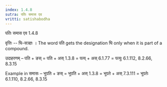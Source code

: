 ```yaml
---
index: 1.4.8
sutra: पतिः समास एव
vritti: satishabodha
---
```



 पतिः समास एव 1.4.8 


वृत्तिः -- घि-सञ्ज्ञः । The word पति gets the designation घि only when it is part of a compound. 


उदाहरणम् – पति + ङस् = पति + अस् 1.3.8 = पत्य् + अस् 6.1.77 = पत्युः 6.1.112, 8.2.66, 8.3.15 


Example in समासः – भूपति + ङस् = भूपति + अस् 1.3.8 = भूपते + अस् 7.3.111 = भूपतेः 6.1.110, 8.2.66, 8.3.15 



